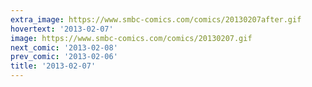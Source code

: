 ```yaml
---
extra_image: https://www.smbc-comics.com/comics/20130207after.gif
hovertext: '2013-02-07'
image: https://www.smbc-comics.com/comics/20130207.gif
next_comic: '2013-02-08'
prev_comic: '2013-02-06'
title: '2013-02-07'
---
```


